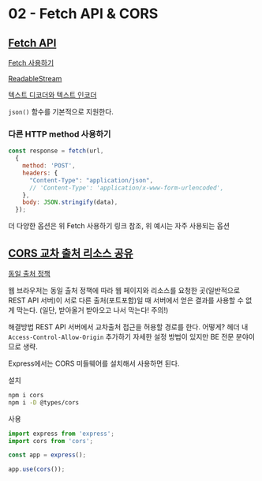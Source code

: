 # 02 - Fetch API & CORS

## [Fetch API](https://developer.mozilla.org/ko/docs/Web/API/Fetch_API)

[Fetch 사용하기](https://developer.mozilla.org/ko/docs/Web/API/Fetch_API/Using_Fetch)

[ReadableStream](https://developer.mozilla.org/ko/docs/Web/API/ReadableStream)

[텍스트 디코더와 텍스트 인코더](https://ko.javascript.info/text-decoder)

`json()` 함수를 기본적으로 지원한다.

### 다른 HTTP method 사용하기

```javascript
const response = fetch(url, 
  {
    method: 'POST', 
    headers: {
      "Content-Type": "application/json",
      // 'Content-Type': 'application/x-www-form-urlencoded',
    },
    body: JSON.stringify(data),
  });
```

더 다양한 옵션은 위 Fetch 사용하기 링크 참조, 위 예시는 자주 사용되는 옵션

## [CORS 교차 출처 리소스 공유](https://developer.mozilla.org/ko/docs/Web/HTTP/CORS)

[동일 출처 정책](https://developer.mozilla.org/ko/docs/Web/Security/Same-origin_policy)

웹 브라우저는 동일 출처 정책에 따라 웹 페이지와 리소스를 요청한 곳(일반적으로 REST API 서버)이 서로 다른 출처(포트포함)일 때 서버에서 얻은 결과를 사용할 수 없게 막는다.
(일단, 받아올거 받아오고 나서 막는다! 주의!)

해결방법
REST API 서버에서 교차출처 접근을 허용할 경로를 한다.
어떻게? 헤더 내 `Access-Control-Allow-Origin` 추가하기
자세한 설정 방법이 있지만 BE 전문 분야이므로 생략.

Express에서는 CORS 미들웨어를 설치해서 사용하면 된다.

설치

```bash
npm i cors
npm i -D @types/cors
```

사용

```ts
import express from 'express';
import cors from 'cors';

const app = express();

app.use(cors());
```
